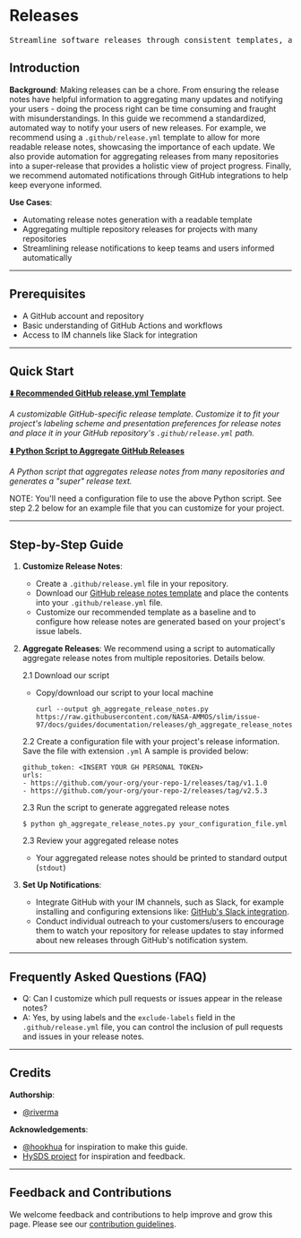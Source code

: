# Releases

<pre align="center">Streamline software releases through consistent templates, automated aggregation and notifications.</pre>

## Introduction

**Background**: Making releases can be a chore. From ensuring the release notes have helpful information to aggregating many updates and notifying your users - doing the process right can be time consuming and fraught with misunderstandings. In this guide we recommend a standardized, automated way to notify your users of new releases. For example, we recommend using a `.github/release.yml` template to allow for more readable release notes, showcasing the importance of each update. We also provide automation for aggregating releases from many repositories into a super-release that provides a holistic view of project progress. Finally, we recommend automated notifications through GitHub integrations to help keep everyone informed.

**Use Cases**:
- Automating release notes generation with a readable template
- Aggregating multiple repository releases for projects with many repositories
- Streamlining release notifications to keep teams and users informed automatically

---

## Prerequisites
* A GitHub account and repository
* Basic understanding of GitHub Actions and workflows
* Access to IM channels like Slack for integration

---

## Quick Start
**[⬇️ Recommended GitHub release.yml Template](release.yml)**

_A customizable GitHub-specific release template. Customize it to fit your project's labeling scheme and presentation preferences for release notes and place it in your GitHub repository's `.github/release.yml` path._

**[⬇️ Python Script to Aggregate GitHub Releases](gh_aggregate_release_notes.py)**

_A Python script that aggregates release notes from many repositories and generates a "super" release text._

NOTE: You'll need a configuration file to use the above Python script. See step 2.2 below for an example file that you can customize for your project.


---

## Step-by-Step Guide

1. **Customize Release Notes**:
   - Create a `.github/release.yml` file in your repository.
   - Download our [GitHub release notes template](release.yml) and place the contents into your `.github/release.yml` file.
   - Customize our recommended template as a baseline and to configure how release notes are generated based on your project's issue labels.
   
2. **Aggregate Releases**:
   We recommend using a script to automatically aggregate release notes from multiple repositories. Details below.

   2.1 Download our script 
   - Copy/download our script to your local machine
      ```
      curl --output gh_aggregate_release_notes.py https://raw.githubusercontent.com/NASA-AMMOS/slim/issue-97/docs/guides/documentation/releases/gh_aggregate_release_notes.py
      ```

   2.2 Create a configuration file with your project's release information. Save the file with extension `.yml` A sample is provided below:
      ```
      github_token: <INSERT YOUR GH PERSONAL TOKEN>
      urls:
      - https://github.com/your-org/your-repo-1/releases/tag/v1.1.0
      - https://github.com/your-org/your-repo-2/releases/tag/v2.5.3
      ```
   2.3 Run the script to generate aggregated release notes
      ```
      $ python gh_aggregate_release_notes.py your_configuration_file.yml
      ```

   2.3 Review your aggregated release notes
   - Your aggregated release notes should be printed to standard output (`stdout`)

3. **Set Up Notifications**:
   - Integrate GitHub with your IM channels, such as Slack, for example installing and configuring extensions like: [GitHub's Slack integration](https://slack.github.com).
   - Conduct individual outreach to your customers/users to encourage them to watch your repository for release updates to stay informed about new releases through GitHub's notification system.

---

## Frequently Asked Questions (FAQ)

- Q: Can I customize which pull requests or issues appear in the release notes?
- A: Yes, by using labels and the `exclude-labels` field in the `.github/release.yml` file, you can control the inclusion of pull requests and issues in your release notes.

---

## Credits 

**Authorship**:
- [@riverma](https://www.github.com/riverma)

**Acknowledgements**:
* [@hookhua](https://github.com/hookhua) for inspiration to make this guide.
* [HySDS project](https://github.com/hysds) for inspiration and feedback.
  
---

## Feedback and Contributions

We welcome feedback and contributions to help improve and grow this page. Please see our [contribution guidelines](https://nasa-ammos.github.io/slim/docs/contribute/contributing/).
